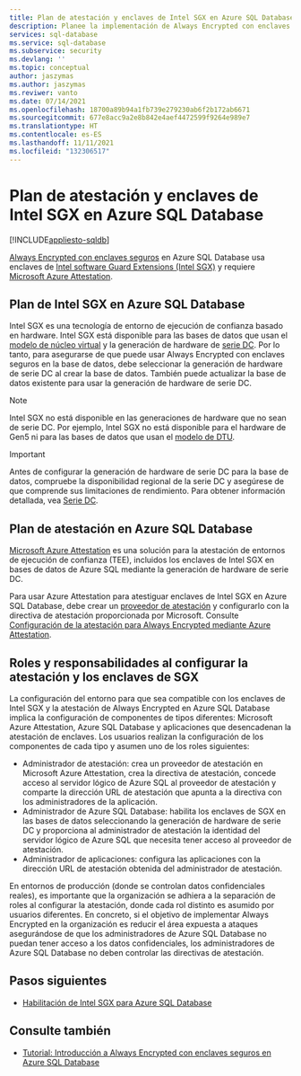 ```yaml
---
title: Plan de atestación y enclaves de Intel SGX en Azure SQL Database
description: Planee la implementación de Always Encrypted con enclaves seguros en Azure SQL Database.
services: sql-database
ms.service: sql-database
ms.subservice: security
ms.devlang: ''
ms.topic: conceptual
author: jaszymas
ms.author: jaszymas
ms.reviwer: vanto
ms.date: 07/14/2021
ms.openlocfilehash: 18700a89b94a1fb739e279230ab6f2b172ab6671
ms.sourcegitcommit: 677e8acc9a2e8b842e4aef4472599f9264e989e7
ms.translationtype: HT
ms.contentlocale: es-ES
ms.lasthandoff: 11/11/2021
ms.locfileid: "132306517"
---
```

# <a name="plan-for-intel-sgx-enclaves-and-attestation-in-azure-sql-database"></a>Plan de atestación y enclaves de Intel SGX en Azure SQL Database

[!INCLUDE[appliesto-sqldb](../includes/appliesto-sqldb.md)]

[Always Encrypted con enclaves seguros](/sql/relational-databases/security/encryption/always-encrypted-enclaves) en Azure SQL Database usa enclaves de [Intel software Guard Extensions (Intel SGX)](https://itpeernetwork.intel.com/microsoft-azure-confidential-computing/) y requiere [Microsoft Azure Attestation](/sql/relational-databases/security/encryption/always-encrypted-enclaves#secure-enclave-attestation).

## <a name="plan-for-intel-sgx-in-azure-sql-database"></a>Plan de Intel SGX en Azure SQL Database

Intel SGX es una tecnología de entorno de ejecución de confianza basado en hardware. Intel SGX está disponible para las bases de datos que usan el [modelo de núcleo virtual](service-tiers-sql-database-vcore.md) y la generación de hardware de [serie DC](service-tiers-sql-database-vcore.md?#dc-series). Por lo tanto, para asegurarse de que puede usar Always Encrypted con enclaves seguros en la base de datos, debe seleccionar la generación de hardware de serie DC al crear la base de datos. También puede actualizar la base de datos existente para usar la generación de hardware de serie DC.

> [!NOTE]
> Intel SGX no está disponible en las generaciones de hardware que no sean de serie DC. Por ejemplo, Intel SGX no está disponible para el hardware de Gen5 ni para las bases de datos que usan el [modelo de DTU](service-tiers-dtu.md).

> [!IMPORTANT]
> Antes de configurar la generación de hardware de serie DC para la base de datos, compruebe la disponibilidad regional de la serie DC y asegúrese de que comprende sus limitaciones de rendimiento. Para obtener información detallada, vea [Serie DC](service-tiers-sql-database-vcore.md#dc-series).

## <a name="plan-for-attestation-in-azure-sql-database"></a>Plan de atestación en Azure SQL Database

[Microsoft Azure Attestation](../../attestation/overview.md) es una solución para la atestación de entornos de ejecución de confianza (TEE), incluidos los enclaves de Intel SGX en bases de datos de Azure SQL mediante la generación de hardware de serie DC.

Para usar Azure Attestation para atestiguar enclaves de Intel SGX en Azure SQL Database, debe crear un [proveedor de atestación](../../attestation/basic-concepts.md#attestation-provider) y configurarlo con la directiva de atestación proporcionada por Microsoft. Consulte [Configuración de la atestación para Always Encrypted mediante Azure Attestation](always-encrypted-enclaves-configure-attestation.md).

## <a name="roles-and-responsibilities-when-configuring-sgx-enclaves-and-attestation"></a>Roles y responsabilidades al configurar la atestación y los enclaves de SGX

La configuración del entorno para que sea compatible con los enclaves de Intel SGX y la atestación de Always Encrypted en Azure SQL Database implica la configuración de componentes de tipos diferentes: Microsoft Azure Attestation, Azure SQL Database y aplicaciones que desencadenan la atestación de enclaves. Los usuarios realizan la configuración de los componentes de cada tipo y asumen uno de los roles siguientes:

- Administrador de atestación: crea un proveedor de atestación en Microsoft Azure Attestation, crea la directiva de atestación, concede acceso al servidor lógico de Azure SQL al proveedor de atestación y comparte la dirección URL de atestación que apunta a la directiva con los administradores de la aplicación.
- Administrador de Azure SQL Database: habilita los enclaves de SGX en las bases de datos seleccionando la generación de hardware de serie DC y proporciona al administrador de atestación la identidad del servidor lógico de Azure SQL que necesita tener acceso al proveedor de atestación.
- Administrador de aplicaciones: configura las aplicaciones con la dirección URL de atestación obtenida del administrador de atestación.

En entornos de producción (donde se controlan datos confidenciales reales), es importante que la organización se adhiera a la separación de roles al configurar la atestación, donde cada rol distinto es asumido por usuarios diferentes. En concreto, si el objetivo de implementar Always Encrypted en la organización es reducir el área expuesta a ataques asegurándose de que los administradores de Azure SQL Database no puedan tener acceso a los datos confidenciales, los administradores de Azure SQL Database no deben controlar las directivas de atestación.

## <a name="next-steps"></a>Pasos siguientes

- [Habilitación de Intel SGX para Azure SQL Database](always-encrypted-enclaves-enable-sgx.md)

## <a name="see-also"></a>Consulte también

- [Tutorial: Introducción a Always Encrypted con enclaves seguros en Azure SQL Database](always-encrypted-enclaves-getting-started.md)
